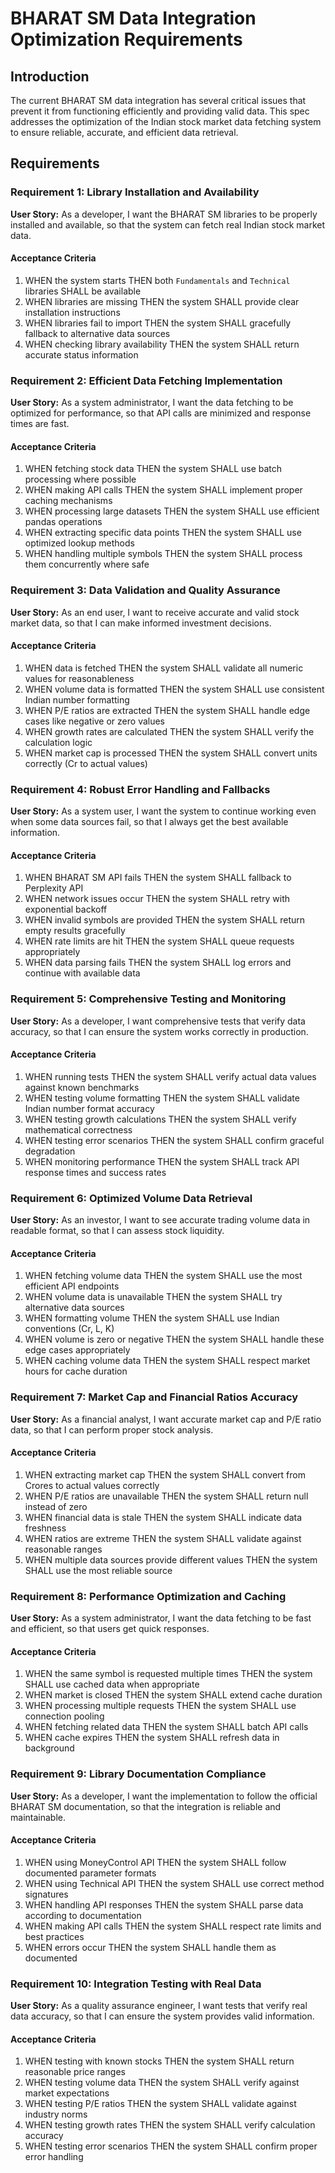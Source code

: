 # BHARAT SM Data Integration Optimization Requirements

## Introduction

The current BHARAT SM data integration has several critical issues that prevent it from functioning efficiently and providing valid data. This spec addresses the optimization of the Indian stock market data fetching system to ensure reliable, accurate, and efficient data retrieval.

## Requirements

### Requirement 1: Library Installation and Availability

**User Story:** As a developer, I want the BHARAT SM libraries to be properly installed and available, so that the system can fetch real Indian stock market data.

#### Acceptance Criteria

1. WHEN the system starts THEN both `Fundamentals` and `Technical` libraries SHALL be available
2. WHEN libraries are missing THEN the system SHALL provide clear installation instructions
3. WHEN libraries fail to import THEN the system SHALL gracefully fallback to alternative data sources
4. WHEN checking library availability THEN the system SHALL return accurate status information

### Requirement 2: Efficient Data Fetching Implementation

**User Story:** As a system administrator, I want the data fetching to be optimized for performance, so that API calls are minimized and response times are fast.

#### Acceptance Criteria

1. WHEN fetching stock data THEN the system SHALL use batch processing where possible
2. WHEN making API calls THEN the system SHALL implement proper caching mechanisms
3. WHEN processing large datasets THEN the system SHALL use efficient pandas operations
4. WHEN extracting specific data points THEN the system SHALL use optimized lookup methods
5. WHEN handling multiple symbols THEN the system SHALL process them concurrently where safe

### Requirement 3: Data Validation and Quality Assurance

**User Story:** As an end user, I want to receive accurate and valid stock market data, so that I can make informed investment decisions.

#### Acceptance Criteria

1. WHEN data is fetched THEN the system SHALL validate all numeric values for reasonableness
2. WHEN volume data is formatted THEN the system SHALL use consistent Indian number formatting
3. WHEN P/E ratios are extracted THEN the system SHALL handle edge cases like negative or zero values
4. WHEN growth rates are calculated THEN the system SHALL verify the calculation logic
5. WHEN market cap is processed THEN the system SHALL convert units correctly (Cr to actual values)

### Requirement 4: Robust Error Handling and Fallbacks

**User Story:** As a system user, I want the system to continue working even when some data sources fail, so that I always get the best available information.

#### Acceptance Criteria

1. WHEN BHARAT SM API fails THEN the system SHALL fallback to Perplexity API
2. WHEN network issues occur THEN the system SHALL retry with exponential backoff
3. WHEN invalid symbols are provided THEN the system SHALL return empty results gracefully
4. WHEN rate limits are hit THEN the system SHALL queue requests appropriately
5. WHEN data parsing fails THEN the system SHALL log errors and continue with available data

### Requirement 5: Comprehensive Testing and Monitoring

**User Story:** As a developer, I want comprehensive tests that verify data accuracy, so that I can ensure the system works correctly in production.

#### Acceptance Criteria

1. WHEN running tests THEN the system SHALL verify actual data values against known benchmarks
2. WHEN testing volume formatting THEN the system SHALL validate Indian number format accuracy
3. WHEN testing growth calculations THEN the system SHALL verify mathematical correctness
4. WHEN testing error scenarios THEN the system SHALL confirm graceful degradation
5. WHEN monitoring performance THEN the system SHALL track API response times and success rates

### Requirement 6: Optimized Volume Data Retrieval

**User Story:** As an investor, I want to see accurate trading volume data in readable format, so that I can assess stock liquidity.

#### Acceptance Criteria

1. WHEN fetching volume data THEN the system SHALL use the most efficient API endpoints
2. WHEN volume data is unavailable THEN the system SHALL try alternative data sources
3. WHEN formatting volume THEN the system SHALL use Indian conventions (Cr, L, K)
4. WHEN volume is zero or negative THEN the system SHALL handle these edge cases appropriately
5. WHEN caching volume data THEN the system SHALL respect market hours for cache duration

### Requirement 7: Market Cap and Financial Ratios Accuracy

**User Story:** As a financial analyst, I want accurate market cap and P/E ratio data, so that I can perform proper stock analysis.

#### Acceptance Criteria

1. WHEN extracting market cap THEN the system SHALL convert from Crores to actual values correctly
2. WHEN P/E ratios are unavailable THEN the system SHALL return null instead of zero
3. WHEN financial data is stale THEN the system SHALL indicate data freshness
4. WHEN ratios are extreme THEN the system SHALL validate against reasonable ranges
5. WHEN multiple data sources provide different values THEN the system SHALL use the most reliable source

### Requirement 8: Performance Optimization and Caching

**User Story:** As a system administrator, I want the data fetching to be fast and efficient, so that users get quick responses.

#### Acceptance Criteria

1. WHEN the same symbol is requested multiple times THEN the system SHALL use cached data when appropriate
2. WHEN market is closed THEN the system SHALL extend cache duration
3. WHEN processing multiple requests THEN the system SHALL use connection pooling
4. WHEN fetching related data THEN the system SHALL batch API calls
5. WHEN cache expires THEN the system SHALL refresh data in background

### Requirement 9: Library Documentation Compliance

**User Story:** As a developer, I want the implementation to follow the official BHARAT SM documentation, so that the integration is reliable and maintainable.

#### Acceptance Criteria

1. WHEN using MoneyControl API THEN the system SHALL follow documented parameter formats
2. WHEN using Technical API THEN the system SHALL use correct method signatures
3. WHEN handling API responses THEN the system SHALL parse data according to documentation
4. WHEN making API calls THEN the system SHALL respect rate limits and best practices
5. WHEN errors occur THEN the system SHALL handle them as documented

### Requirement 10: Integration Testing with Real Data

**User Story:** As a quality assurance engineer, I want tests that verify real data accuracy, so that I can ensure the system provides valid information.

#### Acceptance Criteria

1. WHEN testing with known stocks THEN the system SHALL return reasonable price ranges
2. WHEN testing volume data THEN the system SHALL verify against market expectations
3. WHEN testing P/E ratios THEN the system SHALL validate against industry norms
4. WHEN testing growth rates THEN the system SHALL verify calculation accuracy
5. WHEN testing error scenarios THEN the system SHALL confirm proper error handling
